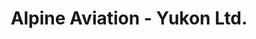 ---
title: "Alpine Aviation - Yukon Ltd."
url: /whitehorse/alpine-aviation-yukon-ltd/
shop: Reisebüro
---